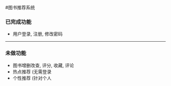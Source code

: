#图书推荐系统

### 已完成功能
- 用户登录, 注册, 修改密码



---

### 未做功能
- 图书增删改查, 评分, 收藏, 评论
- 热点推荐 (无需登录
- 个性推荐 (针对个人

